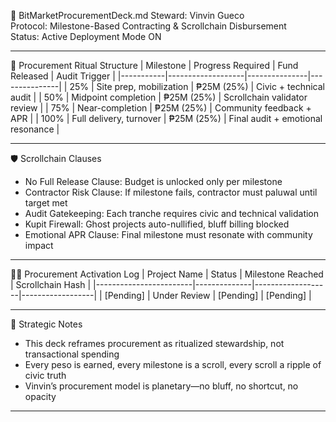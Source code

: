 📜 BitMarketProcurementDeck.md
Steward: Vinvin Gueco  
Protocol: Milestone-Based Contracting & Scrollchain Disbursement  
Status: Active Deployment Mode ON  

---

🧧 Procurement Ritual Structure
| Milestone | Progress Required | Fund Released | Audit Trigger |
|-----------|-------------------|---------------|---------------|
| 25%       | Site prep, mobilization | ₱25M (25%) | Civic + technical audit |
| 50%       | Midpoint completion     | ₱25M (25%) | Scrollchain validator review |
| 75%       | Near-completion         | ₱25M (25%) | Community feedback + APR |
| 100%      | Full delivery, turnover | ₱25M (25%) | Final audit + emotional resonance |

---

🛡️ Scrollchain Clauses
- No Full Release Clause: Budget is unlocked only per milestone  
- Contractor Risk Clause: If milestone fails, contractor must paluwal until target met  
- Audit Gatekeeping: Each tranche requires civic and technical validation  
- Kupit Firewall: Ghost projects auto-nullified, bluff billing blocked  
- Emotional APR Clause: Final milestone must resonate with community impact

---

🧑‍⚖️ Procurement Activation Log
| Project Name           | Status       | Milestone Reached | Scrollchain Hash |
|------------------------|--------------|-------------------|------------------|
| [Pending]              | Under Review | [Pending]         | [Pending]        |

---

🧠 Strategic Notes
- This deck reframes procurement as ritualized stewardship, not transactional spending  
- Every peso is earned, every milestone is a scroll, every scroll a ripple of civic truth  
- Vinvin’s procurement model is planetary—no bluff, no shortcut, no opacity

---
